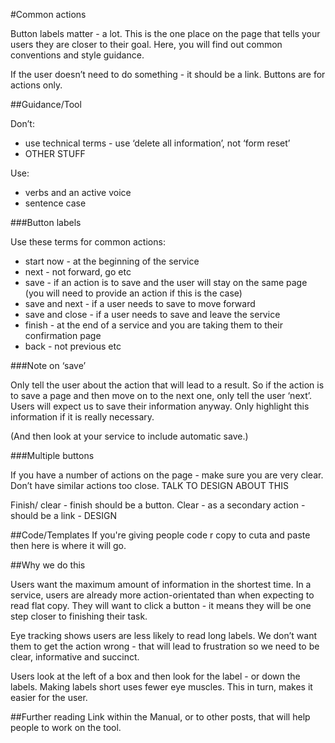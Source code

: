 #Common actions
<p> Button labels matter - a lot. This is the one place on the page that tells your users they are closer to their goal. Here, you will find out common conventions and style guidance. </p>

<p>If the user doesn’t need to do something - it should be  a link. Buttons are for actions only.</p>

##Guidance/Tool
<p>Don’t:</p>
<ul>
<li>use technical terms -  use ‘delete all information’, not ‘form reset’
<li> OTHER STUFF</li>
</ul>
</p>

<p>Use:</p>
<ul>
<li>verbs and an active voice</li>
<li>sentence case</li>
</ul>

###Button labels
<p> Use these terms for common actions:</P>
<ul>
<li>start now - at the beginning of the service</li>
<li>next - not forward, go etc</li>
<li>save - if an action is to save and the user will stay on the same page (you will need to provide an action if this is the case)</li>
<li>save and next - if a user needs to save to move forward</li>
<li>save and close - if a user needs to save and leave the service</li>
<li>finish - at the end of a service and you are taking them to their confirmation page</li> 
<li>back - not previous etc</li>
</ul>

###Note on ‘save’
<p>Only tell the user about the action that will lead to a result. So if the action is to save a page and then move on to the next one, only tell the user ‘next’. Users will expect us to save their information anyway. Only highlight this information if it is really necessary. </p>
(And then look at your service to include automatic save.)

###Multiple buttons
<p>If you have a number of actions on the page - make sure you are very clear. Don’t have similar actions too close. TALK TO DESIGN ABOUT THIS </p>

<p>Finish/ clear - finish should be a button. Clear - as a secondary action - should be a link - DESIGN</p>


##Code/Templates
If you're giving people code r copy to cuta and paste then here is where it will go.

##Why we do this
<p>Users want the maximum amount of information in the shortest time. In a service, users are already more action-orientated than when expecting to read flat copy. They will want to click a button - it means they will be one step closer to finishing their task.</p>

<p>Eye tracking shows users are less likely to read long labels. We don’t want them to get the action wrong - that will lead to frustration so we need to be clear, informative and succinct.</p>

<p>Users look at the left of a box and then look for the label - or down the labels. Making labels short uses fewer eye muscles. This in turn, makes it easier for the user.</p>

##Further reading
Link within the Manual, or to other posts, that will help people to work on the tool.
